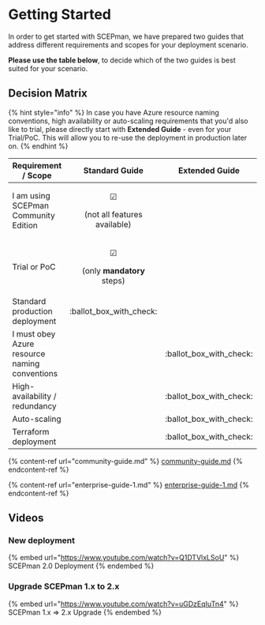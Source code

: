 # Getting Started

In order to get started with SCEPman, we have prepared two guides that address different requirements and scopes for your deployment scenario.

**Please use the table below**, to decide which of the two guides is best suited for your scenario.

## Decision Matrix

{% hint style="info" %}
In case you have Azure resource naming conventions, high availability or auto-scaling requirements that you'd also like to trial, please directly start with **Extended Guide** - even for your Trial/PoC. This will allow you to re-use the deployment in production later on.
{% endhint %}

| Requirement / Scope                           |                                                        Standard Guide                                                       |       Extended Guide       |
| --------------------------------------------- | :-------------------------------------------------------------------------------------------------------------------------: | :------------------------: |
| I am using SCEPman Community Edition          |       <p><span data-gb-custom-inline data-tag="emoji" data-code="2611">☑</span></p><p>(not all features available)</p>      |                            |
| Trial or PoC                                  | <p><span data-gb-custom-inline data-tag="emoji" data-code="2611">☑</span></p><p>(only <strong>mandatory</strong> steps)</p> |                            |
| Standard production deployment                |                                                  :ballot\_box\_with\_check:                                                 |                            |
| I must obey Azure resource naming conventions |                                                                                                                             | :ballot\_box\_with\_check: |
| High-availability / redundancy                |                                                                                                                             | :ballot\_box\_with\_check: |
| Auto-scaling                                  |                                                                                                                             | :ballot\_box\_with\_check: |
| Terraform deployment                          |                                                                                                                             | :ballot\_box\_with\_check: |

{% content-ref url="community-guide.md" %}
[community-guide.md](community-guide.md)
{% endcontent-ref %}

{% content-ref url="enterprise-guide-1.md" %}
[enterprise-guide-1.md](enterprise-guide-1.md)
{% endcontent-ref %}

## Videos

### New deployment

{% embed url="https://www.youtube.com/watch?v=Q1DTVlxLSoU" %}
SCEPman 2.0 Deployment
{% endembed %}

### Upgrade SCEPman 1.x to 2.x

{% embed url="https://www.youtube.com/watch?v=uGDzEqIuTn4" %}
SCEPman 1.x => 2.x Upgrade
{% endembed %}
